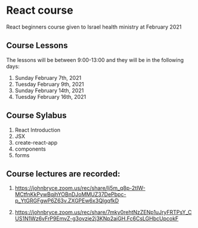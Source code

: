 # React course

React beginners course given to Israel health ministry at
February 2021

## Course Lessons

The lessons will be between 9:00-13:00 and they will be in the following days:

1. Sunday February 7th, 2021
2. Tuesday February 9th, 2021
3. Sunday February 14th, 2021
4. Tuesday February 16th, 2021 

## Course Sylabus

1. React Introduction
2. JSX
3. create-react-app
4. components
5. forms

## Course lectures are recorded:

1. https://johnbryce.zoom.us/rec/share/Ij5m_q8p-2tIW-MCtfnKkPywBqjhYOBnDJoMMUZ37DePbpc-p_YtGRGFgwP6Z63v.ZXGPEw6x3QlgqfkD

2. https://johnbryce.zoom.us/rec/share/7mky0rehtNzZENp1uJryFRTPsY_CUS1N1Wz6vFrP9EmvZ-g3ovzie2j3KNp2aiGH.Fc6CsLGHbcUpcokF

